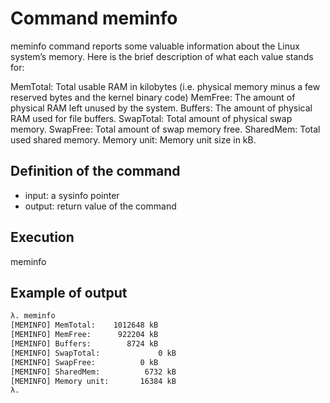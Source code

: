 # Command meminfo

meminfo command reports some valuable information about the Linux system’s memory. 
Here is the brief description of what each value stands for:

MemTotal: Total usable RAM in kilobytes (i.e. physical memory minus a few reserved bytes and the kernel binary code)
MemFree: The amount of physical RAM left unused by the system.
Buffers: The amount of physical RAM used for file buffers.
SwapTotal: Total amount of physical swap memory.
SwapFree: Total amount of swap memory free.
SharedMem: Total used shared memory.
Memory unit: Memory unit size in kB. 

## Definition of the command

- input: a sysinfo pointer
- output: return value of the command

## Execution

meminfo

## Example of output
```sh
λ. meminfo
[MEMINFO] MemTotal:	   1012648 kB
[MEMINFO] MemFree:	    922204 kB
[MEMINFO] Buffers:	      8724 kB
[MEMINFO] SwapTotal:	         0 kB
[MEMINFO] SwapFree:	         0 kB
[MEMINFO] SharedMem:	      6732 kB
[MEMINFO] Memory unit:	     16384 kB
λ. 
```
